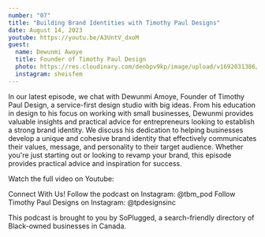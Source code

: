 ```yaml
---
number: "07"
title: "Building Brand Identities with Timothy Paul Designs"
date: August 14, 2023
youtube: https://youtu.be/A3UntV_dxoM
guest:
  name: Dewunmi Awoye
  title: Founder of Timothy Paul Design
  photo: https://res.cloudinary.com/denbpv9kp/image/upload/v1692031386/PHOTO-2023-08-13-21-56-46_skrnmv.jpg
  instagram: sheisfem
---
```


In our latest episode, we chat with Dewunmi Amoye, Founder of Timothy Paul Design, a service-first design studio with big ideas. From his education in design to his focus on working with small businesses, Dewunmi provides valuable insights and practical advice for entrepreneurs looking to establish a strong brand identity. We discuss his dedication to helping businesses develop a unique and cohesive brand identity that effectively communicates their values, message, and personality to their target audience. Whether you're just starting out or looking to revamp your brand, this episode provides practical advice and inspiration for success.

Watch the full video on Youtube:

Connect With Us! Follow the podcast on Instagram:⁠ ⁠@tbm_pod⁠⁠ Follow Timothy Paul Designs on Instagram: ⁠⁠⁠@tpdesignsinc⁠

This podcast is brought to you by⁠ ⁠SoPlugged⁠⁠, a search-friendly directory of Black-owned businesses in Canada.
